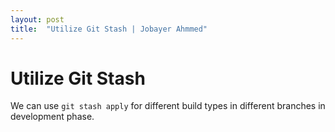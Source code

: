 ```yaml
---
layout: post
title:  "Utilize Git Stash | Jobayer Ahmmed"
---
```


# Utilize Git Stash

We can use `git stash apply` for different build types in different branches in development phase.

